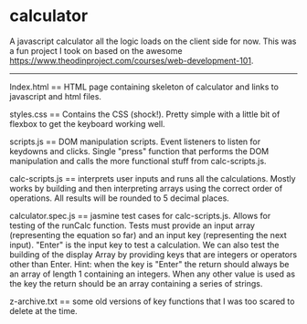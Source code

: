 # calculator
A javascript calculator all the logic loads on the client side for now. This was a fun project I took on based on the awesome https://www.theodinproject.com/courses/web-development-101.

---------------

Index.html == HTML page containing skeleton of calculator and links to javascript and html files. 

styles.css == Contains the CSS (shock!). Pretty simple with a little bit of flexbox to get the keyboard working well.

scripts.js == DOM manipulation scripts. Event listeners to listen for keydowns and clicks. Single "press" function that performs the DOM manipulation and calls the more functional stuff from calc-scripts.js. 

calc-scripts.js == interprets user inputs and runs all the calculations. Mostly works by building and then interpreting arrays using the correct order of operations. All results will be rounded to 5 decimal places. 

calculator.spec.js == jasmine test cases for calc-scripts.js. Allows for testing of the runCalc function. Tests must provide an input array (representing the equation so far) and an input key (representing the next input). "Enter" is the input key to test a calculation. We can also test the building of the display Array by providing keys that are integers or operators other than Enter. 
Hint: when the key is "Enter" the return should always be an array of length 1 containing an integers. When any other value is used as the key the return should be an array containing a series of strings. 

z-archive.txt == some old versions of key functions that I was too scared to delete at the time.

